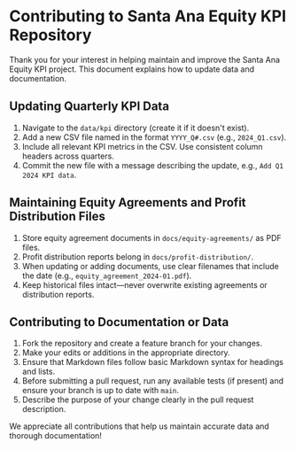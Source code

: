 # Contributing to Santa Ana Equity KPI Repository

Thank you for your interest in helping maintain and improve the Santa Ana Equity KPI project. This document explains how to update data and documentation.

## Updating Quarterly KPI Data
1. Navigate to the `data/kpi` directory (create it if it doesn't exist).
2. Add a new CSV file named in the format `YYYY_Q#.csv` (e.g., `2024_Q1.csv`).
3. Include all relevant KPI metrics in the CSV. Use consistent column headers across quarters.
4. Commit the new file with a message describing the update, e.g., `Add Q1 2024 KPI data`.

## Maintaining Equity Agreements and Profit Distribution Files
1. Store equity agreement documents in `docs/equity-agreements/` as PDF files.
2. Profit distribution reports belong in `docs/profit-distribution/`.
3. When updating or adding documents, use clear filenames that include the date (e.g., `equity_agreement_2024-01.pdf`).
4. Keep historical files intact—never overwrite existing agreements or distribution reports.

## Contributing to Documentation or Data
1. Fork the repository and create a feature branch for your changes.
2. Make your edits or additions in the appropriate directory.
3. Ensure that Markdown files follow basic Markdown syntax for headings and lists.
4. Before submitting a pull request, run any available tests (if present) and ensure your branch is up to date with `main`.
5. Describe the purpose of your change clearly in the pull request description.

We appreciate all contributions that help us maintain accurate data and thorough documentation!
